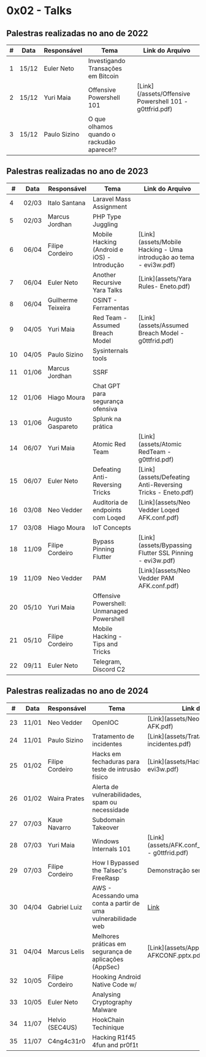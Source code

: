 # 0x02 - Talks


## Palestras realizadas no ano de 2022

| #   | Data  | Responsável          | Tema                                               | Link do Arquivo                                     |
|-----|-------|----------------------|----------------------------------------------------|-----------------------------------------------------|
| 1   | 15/12 | Euler Neto           | Investigando Transações em Bitcoin                 |                                                     |
| 2   | 15/12 | Yuri Maia            | Offensive Powershell 101                           | [Link](/assets/Offensive Powershell 101 - g0ttfrid.pdf)                           |
| 3   | 15/12 | Paulo Sizino         | O que olhamos quando o rackudão aparece!?          |                            |


## Palestras realizadas no ano de 2023

| #   | Data  | Responsável          | Tema                                               | Link do Arquivo                                     |
|-----|-------|----------------------|----------------------------------------------------|-----------------------------------------------------|
| 4   | 02/03 | Italo Santana        | Laravel Mass Assignment                            |                            |
| 5   | 02/03 | Marcus Jordhan       | PHP Type Juggling                                  |                            |
| 6   | 06/04 | Filipe Cordeiro      | Mobile Hacking (Android e iOS) - Introdução        | [Link](assets/Mobile Hacking - Uma introdução ao tema - evi3w.pdf)                           |
| 7   | 06/04 | Euler Neto           | Another Recursive Yara Talks                       | [Link](assets/Yara Rules- Eneto.pdf)                           |
| 8   | 06/04 | Guilherme Teixeira   | OSINT - Ferramentas                                |                            |
| 9   | 04/05 | Yuri Maia            | Red Team - Assumed Breach Model                    | [Link](assets/Assumed Breach Model - g0ttfrid.pdf)                           |
| 10   | 04/05 | Paulo Sizino         | Sysinternals tools                                 |                            |
| 11  | 01/06 | Marcus Jordhan       | SSRF                                               |                            |
| 12  | 01/06 | Hiago Moura          | Chat GPT para segurança ofensiva                   |                            |
| 13   | 01/06 | Augusto Gaspareto    | Splunk na prática                                  |                            |
| 14   | 06/07 | Yuri Maia            | Atomic Red Team                                    | [Link](assets/Atomic RedTeam - g0ttfrid.pdf)                           |
| 15   | 06/07 | Euler Neto           | Defeating Anti-Reversing Tricks                    | [Link](assets/Defeating Anti-Reversing Tricks - Eneto.pdf)                           |
| 16   | 03/08 | Neo Vedder           | Auditoria de endpoints com Loqed                   | [Link](assets/Neo Vedder Loqed AFK.conf.pdf)                           |
| 17   | 03/08 | Hiago Moura          | IoT Concepts                                       |                            |
| 18   | 11/09 | Filipe Cordeiro      | Bypass Pinning Flutter                             | [Link](assets/Bypassing Flutter SSL Pinning - evi3w.pdf)                           |
| 19   | 11/09 | Neo Vedder           | PAM                                                | [Link](assets/Neo Vedder PAM AFK.conf.pdf)                            |
| 20   | 05/10 | Yuri Maia            | Offensive Powershell: Unmanaged Powershell         |                           |
| 21   | 05/10 | Filipe Cordeiro      | Mobile Hacking - Tips and Tricks                   |                            |
| 22  | 09/11 | Euler Neto           | Telegram, Discord C2                               |                            |


## Palestras realizadas no ano de 2024

| #   | Data  | Responsável         | Tema                                                | Link do Arquivo                                     |
|-----|-------|---------------------|-----------------------------------------------------|-----------------------------------------------------|
| 23   | 11/01 | Neo Vedder          | OpenIOC                                             | [Link](assets/Neo Vedder OPENIOC AFK.pdf)           |
| 24   | 11/01 | Paulo Sizino        | Tratamento de incidentes                            | [Link](assets/Tratamento de incidentes.pdf)           |
| 25   | 01/02 | Filipe Cordeiro     | Hacks em fechaduras para teste de intrusão físico   | [Link](assets/Hacks em fechaduras - evi3w.pdf)      |
| 26   | 01/02 | Waira Prates        | Alerta de vulnerabilidades, spam ou necessidade     |                            |
| 27   | 07/03 | Kaue Navarro        | Subdomain Takeover     |                            |
| 28  | 07/03 | Yuri Maia            | Windows Internals 101 | [Link](assets/AFK.conf_WindowsInternals101 - g0ttfrid.pdf)|
| 29   | 07/03 | Filipe Cordeiro        | How I Bypassed the Talsec's FreeRasp     | Demonstração sem slide xD                            |
| 30   | 04/04 | Gabriel Luiz        | AWS - Acessando uma conta a partir de uma vulnerabilidade web     | [Link](assets/AWS-afk.conf.pdf) |
| 31   | 04/04 | Marcus Lelis        | Melhores práticas em segurança de aplicações (AppSec)     | [Link](assets/AppSec - AFKCONF.pptx.pdf)     |
| 32  | 10/05 | Filipe Cordeiro        | Hooking Android Native Code w/     |                            |
| 33   | 10/05 | Euler Neto        | Analysing Cryptography Malware     |                             |
| 34   | 11/07 | Helvio (SEC4US)        | HookChain Techinique     |  |
| 35   | 11/07 | C4ng4c31r0        | Hacking R1f45 4fun and pr0f1t     |      |
